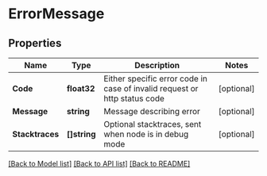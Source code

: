 # ErrorMessage

## Properties

Name | Type | Description | Notes
------------ | ------------- | ------------- | -------------
**Code** | **float32** | Either specific error code in case of invalid request or http status code | [optional] 
**Message** | **string** | Message describing error | [optional] 
**Stacktraces** | **[]string** | Optional stacktraces, sent when node is in debug mode | [optional] 

[[Back to Model list]](../README.md#documentation-for-models) [[Back to API list]](../README.md#documentation-for-api-endpoints) [[Back to README]](../README.md)


